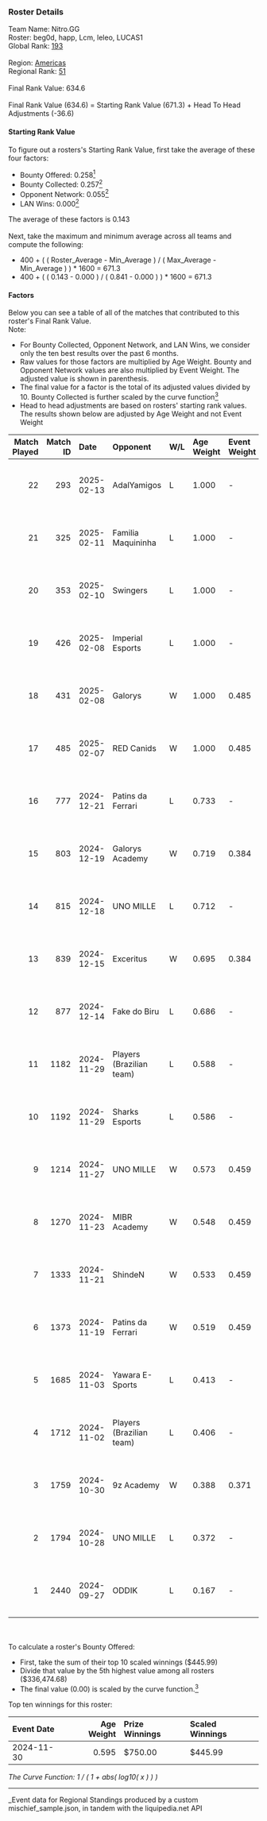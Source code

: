 ### Roster Details<br />
Team Name: Nitro.GG<br />
Roster: beg0d, happ, Lcm, leleo, LUCAS1<br />
Global Rank: [193](../../standings_global_2025_03_01.md)<br />
<br />
Region: [Americas]( ../../standings_americas_2025_03_01.md)<br />
Regional Rank: [51]( ../../standings_americas_2025_03_01.md)<br />
<br />
Final Rank Value:  634.6<br />
<br />
Final Rank Value (634.6) = Starting Rank Value (671.3) + Head To Head Adjustments (-36.6)<br />

#### Starting Rank Value<br />
To figure out a rosters's Starting Rank Value, first take the average of these four factors:<br />
- Bounty Offered: 0.258[<sup>1</sup>](#table2)
- Bounty Collected: 0.257[<sup>2</sup>](#table1)
- Opponent Network: 0.055[<sup>2</sup>](#table1)
- LAN Wins: 0.000[<sup>2</sup>](#table1)

The average of these factors is 0.143<br />
<br />
Next, take the maximum and minimum average across all teams and compute the following:<br />
- 400 + ( ( Roster_Average - Min_Average ) / ( Max_Average - Min_Average ) ) * 1600 = 671.3
- 400 + ( ( 0.143 - 0.000 ) / ( 0.841 - 0.000 ) ) * 1600 = 671.3


#### Factors<br />
Below you can see a table of all of the matches that contributed to this roster's Final Rank Value.<br />
Note:<br />

- For Bounty Collected, Opponent Network, and LAN Wins, we consider only the ten best results over the past 6 months.
- Raw values for those factors are multiplied by Age Weight. Bounty and Opponent Network values are also multiplied by Event Weight. The adjusted value is shown in parenthesis.
- The final value for a factor is the total of its adjusted values divided by 10. Bounty Collected is further scaled by the curve function[<sup>3</sup>](#curveFunction)
- Head to head adjustments are based on rosters' starting rank values. The results shown below are adjusted by Age Weight and not Event Weight
<span id="table1"></span><br />


| Match Played | Match ID | Date       | Opponent                 | W/L | Age Weight | Event Weight | Bounty Collected | Opponent Network | LAN Wins  | H2H Adj. | Roster                              |
| -: | -: | :- | :- | :- | :- | :- | :- | :- | :- | -: | :- |
|           22 |      293 | 2025-02-13 | AdalYamigos              | L   | 1.000      | -            | -                | -                | -         |   -11.07 | beg0d, happ, Lcm, leleo, LUCAS1     |
|           21 |      325 | 2025-02-11 | Familia Maquininha       | L   | 1.000      | -            | -                | -                | -         |   -16.50 | beg0d, happ, Lcm, leleo, LUCAS1     |
|           20 |      353 | 2025-02-10 | Swingers                 | L   | 1.000      | -            | -                | -                | -         |   -15.12 | beg0d, happ, Lcm, leleo, LUCAS1     |
|           19 |      426 | 2025-02-08 | Imperial Esports         | L   | 1.000      | -            | -                | -                | -         |    -3.07 | beg0d, happ, Lcm, leleo, LUCAS1     |
|           18 |      431 | 2025-02-08 | Galorys                  | W   | 1.000      | 0.485        | 0.000 (0.000)    | 0.060 (0.029)    | 0 (0.000) |     5.81 | beg0d, happ, Lcm, leleo, LUCAS1     |
|           17 |      485 | 2025-02-07 | RED Canids               | W   | 1.000      | 0.485        | 0.020 (0.010)    | 0.248 (0.120)    | 0 (0.000) |    24.50 | beg0d, happ, Lcm, leleo, LUCAS1     |
|           16 |      777 | 2024-12-21 | Patins da Ferrari        | L   | 0.733      | -            | -                | -                | -         |   -15.33 | beg0d, happ, Lcm, leleo, LUCAS1     |
|           15 |      803 | 2024-12-19 | Galorys Academy          | W   | 0.719      | 0.384        | 0.000 (0.000)    | 0.042 (0.012)    | 0 (0.000) |     4.14 | beg0d, happ, Lcm, leleo, LUCAS1     |
|           14 |      815 | 2024-12-18 | UNO MILLE                | L   | 0.712      | -            | -                | -                | -         |   -10.39 | beg0d, happ, Lcm, leleo, LUCAS1     |
|           13 |      839 | 2024-12-15 | Exceritus                | W   | 0.695      | 0.384        | 0.000 (0.000)    | 0.184 (0.049)    | 0 (0.000) |     8.88 | beg0d, happ, Lcm, leleo, LUCAS1     |
|           12 |      877 | 2024-12-14 | Fake do Biru             | L   | 0.686      | -            | -                | -                | -         |   -14.43 | beg0d, happ, Lcm, leleo, LUCAS1     |
|           11 |     1182 | 2024-11-29 | Players (Brazilian team) | L   | 0.588      | -            | -                | -                | -         |    -7.74 | beg0d, happ, Lcm, leleo, nolkz      |
|           10 |     1192 | 2024-11-29 | Sharks Esports           | L   | 0.586      | -            | -                | -                | -         |    -2.55 | beg0d, happ, Lcm, leleo, nolkz      |
|            9 |     1214 | 2024-11-27 | UNO MILLE                | W   | 0.573      | 0.459        | 0.006 (0.002)    | 0.404 (0.106)    | 0 (0.000) |     9.69 | beg0d, happ, Lcm, leleo, nolkz      |
|            8 |     1270 | 2024-11-23 | MIBR Academy             | W   | 0.548      | 0.459        | 0.001 (0.000)    | 0.328 (0.083)    | 0 (0.000) |     8.34 | beg0d, happ, Lcm, leleo, nolkz      |
|            7 |     1333 | 2024-11-21 | ShindeN                  | W   | 0.533      | 0.459        | 0.005 (0.001)    | 0.377 (0.092)    | 0 (0.000) |     8.94 | beg0d, happ, Lcm, leleo, nolkz      |
|            6 |     1373 | 2024-11-19 | Patins da Ferrari        | W   | 0.519      | 0.459        | 0.000 (0.000)    | 0.115 (0.027)    | 0 (0.000) |     4.90 | beg0d, happ, Lcm, leleo, nolkz      |
|            5 |     1685 | 2024-11-03 | Yawara E-Sports          | L   | 0.413      | -            | -                | -                | -         |    -6.74 | beg0d, happ, leleo, nolkz, talkzyn  |
|            4 |     1712 | 2024-11-02 | Players (Brazilian team) | L   | 0.406      | -            | -                | -                | -         |    -5.39 | beg0d, happ, leleo, nolkz, talkzyn  |
|            3 |     1759 | 2024-10-30 | 9z Academy               | W   | 0.388      | 0.371        | 0.000 (0.000)    | 0.210 (0.030)    | 0 (0.000) |     3.73 | beg0d, happ, leleo, nolkz, talkzyn  |
|            2 |     1794 | 2024-10-28 | UNO MILLE                | L   | 0.372      | -            | -                | -                | -         |    -5.47 | beg0d, happ, leleo, nolkz, talkzyn  |
|            1 |     2440 | 2024-09-27 | ODDIK                    | L   | 0.167      | -            | -                | -                | -         |    -1.77 | beg0d, cerolzin, happ, leleo, nolkz |

<br />
<span id="table2"></span><br />
To calculate a roster's Bounty Offered:<br />

- First, take the sum of their top 10 scaled winnings ($445.99)
- Divide that value by the 5th highest value among all rosters ($336,474.68)
- The final value (0.00) is scaled by the curve function.[<sup>3</sup>](#curveFunction)

Top ten winnings for this roster:<br />

| Event Date | Age Weight | Prize Winnings | Scaled Winnings |
| :- | -: | :- | :- |
| 2024-11-30 |      0.595 | $750.00        | $445.99         |


<span id="curveFunction"></span>_The Curve Function: 1 / ( 1 + abs( log10( x ) ) )_<br />

---
_Event data for Regional Standings produced by a custom mischief_sample.json, in tandem with the liquipedia.net API<br />
